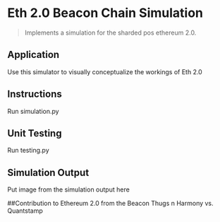 # Eth 2.0 Beacon Chain Simulation
> Implements a simulation for the sharded pos ethereum 2.0.

## Application
Use this simulator to visually conceptualize the workings of Eth 2.0

## Instructions

Run simulation.py

## Unit Testing

Run testing.py

## Simulation Output

Put image from the simulation output here

##Contribution to Ethereum 2.0 from the Beacon Thugs n Harmony vs. Quantstamp
